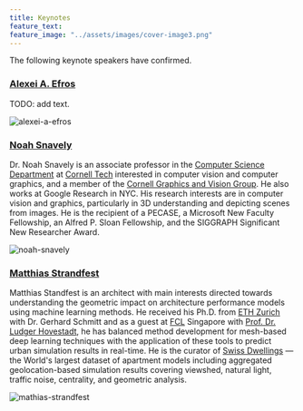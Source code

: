 ```yaml
---
title: Keynotes
feature_text:
feature_image: "../assets/images/cover-image3.png"
---
```


The following keynote speakers have confirmed.

### [Alexei A. Efros](http://people.eecs.berkeley.edu/~efros/)

TODO: add text.

<div class="team-member">
      <img class="rounded-large" src="../assets/images/alexei-photo.jpeg" alt="alexei-a-efros">
</div>

### [Noah Snavely](https://www.cs.cornell.edu/~snavely/)

Dr. Noah Snavely is an associate professor in the [Computer Science Department](http://www.cs.cornell.edu/) at [Cornell Tech](http://tech.cornell.edu/) interested in computer vision and computer graphics, and a member of the [Cornell Graphics and Vision Group](http://rgb.cs.cornell.edu/). He also works at Google Research in NYC. His research interests are in computer vision and graphics, particularly in 3D understanding and depicting scenes from images. He is the recipient of a PECASE, a Microsoft New Faculty Fellowship, an Alfred P. Sloan Fellowship, and the SIGGRAPH Significant New Researcher Award.

<div class="team-member">
      <img class="rounded-large" src="../assets/images/noah-photo.jpeg" alt="noah-snavely">
</div>

### [Matthias Strandfest](https://standfest.science/)

Matthias Standfest is an architect with main interests directed towards understanding the geometric impact on architecture performance models using machine learning methods. He received his Ph.D. from [ETH Zurich](https://ethz.ch/en.html) with Dr. Gerhard Schmitt and as a guest at [FCL](https://fcl.ethz.ch/) Singapore with [Prof. Dr. Ludger Hovestadt](https://ethz.ch/en/the-eth-zurich/organisation/who-is-who/arch/details.OTYyMTY=.TGlzdC8xOTA1LC0xMzE3NTA2NzE5.html), he has balanced method development for mesh-based deep learning techniques with the application of these tools to predict urban simulation results in real-time. He is the curator of [Swiss Dwellings](https://zenodo.org/record/7070952) — the World's largest dataset of apartment models including aggregated geolocation-based simulation results covering viewshed, natural light, traffic noise, centrality, and geometric analysis.

<div class="team-member">
      <img class="rounded-large" src="../assets/images/mathias-photo.jfif" alt="mathias-strandfest">
</div>
